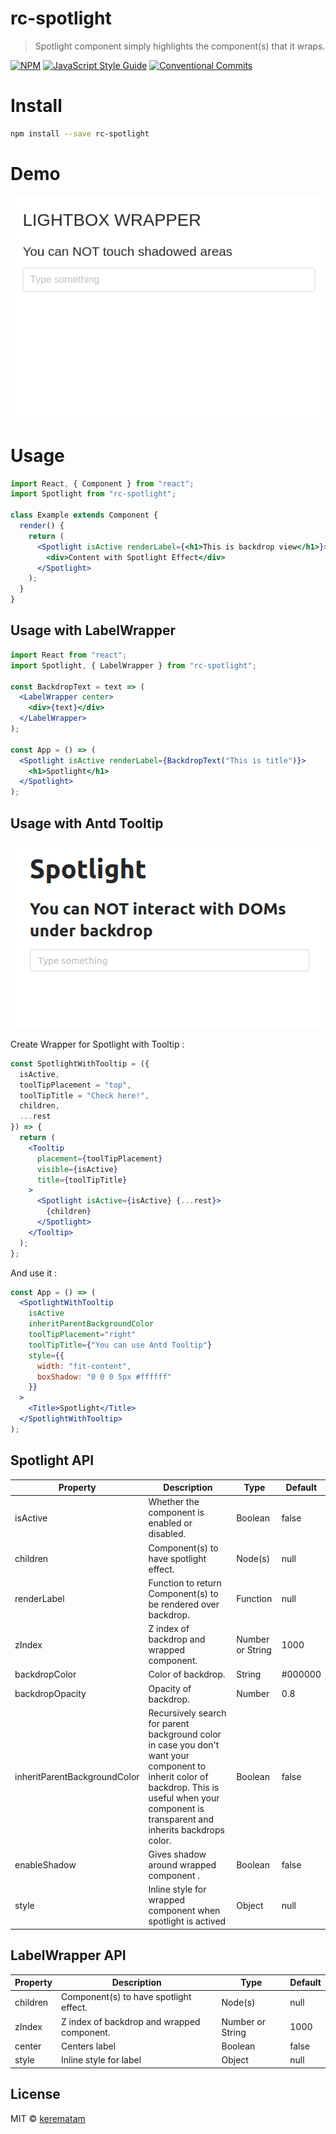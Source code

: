 # rc-spotlight

> Spotlight component simply highlights the component(s) that it wraps.

[![NPM](https://img.shields.io/npm/v/rc-spotlight.svg)](https://www.npmjs.com/package/rc-spotlight)
[![JavaScript Style Guide](https://img.shields.io/badge/code_style-standard-brightgreen.svg)](https://standardjs.com)
[![Conventional Commits](https://img.shields.io/badge/Conventional%20Commits-1.0.0-yellow.svg)](https://conventionalcommits.org)

# Install

```bash
npm install --save rc-spotlight
```

# Demo

![Image description](docs/images/showcase.gif)

# Usage

```jsx
import React, { Component } from "react";
import Spotlight from "rc-spotlight";

class Example extends Component {
  render() {
    return (
      <Spotlight isActive renderLabel={<h1>This is backdrop view</h1>}>
        <div>Content with Spotlight Effect</div>
      </Spotlight>
    );
  }
}
```

## Usage with LabelWrapper

```jsx
import React from "react";
import Spotlight, { LabelWrapper } from "rc-spotlight";

const BackdropText = text => (
  <LabelWrapper center>
    <div>{text}</div>
  </LabelWrapper>
);

const App = () => (
  <Spotlight isActive renderLabel={BackdropText("This is title")}>
    <h1>Spotlight</h1>
  </Spotlight>
);
```

## Usage with Antd Tooltip

![Image description](docs/images/showcase_antd.gif)

Create Wrapper for Spotlight with Tooltip :

```jsx
const SpotlightWithTooltip = ({
  isActive,
  toolTipPlacement = "top",
  toolTipTitle = "Check here!",
  children,
  ...rest
}) => {
  return (
    <Tooltip
      placement={toolTipPlacement}
      visible={isActive}
      title={toolTipTitle}
    >
      <Spotlight isActive={isActive} {...rest}>
        {children}
      </Spotlight>
    </Tooltip>
  );
};
```

And use it :

```jsx
const App = () => (
  <SpotlightWithTooltip
    isActive
    inheritParentBackgroundColor
    toolTipPlacement="right"
    toolTipTitle={"You can use Antd Tooltip"}
    style={{
      width: "fit-content",
      boxShadow: "0 0 0 5px #ffffff"
    }}
  >
    <Title>Spotlight</Title>
  </SpotlightWithTooltip>
);
```

## Spotlight API

<table>
  <thead>
    <tr>
      <th>Property</th>
      <th>Description</th>
      <th>Type</th>
      <th>Default</th>
    </tr>
  </thead>
  <tbody>
    <tr>
      <td>isActive</td>
      <td>Whether the component is enabled or disabled.</td>
      <td>Boolean</td>
      <td>false</td>
    </tr>
    <tr>
      <td>children</td>
      <td>Component(s) to have spotlight effect.</td>
      <td>Node(s)</td>
      <td>null</td>
    </tr>
    <tr>
      <td>renderLabel</td>
      <td>Function to return Component(s) to be rendered over backdrop.</td>
      <td>Function</td>
      <td>null</td>
    </tr>
    <tr>
      <td>zIndex</td>
      <td>Z index of backdrop and wrapped component.</td>
      <td>Number or String</td>
      <td>1000</td>
    </tr>
    <tr>
      <td>backdropColor</td>
      <td>Color of backdrop.</td>
      <td>String</td>
      <td>#000000</td>
    </tr>
    <tr>
      <td>backdropOpacity</td>
      <td>Opacity of backdrop.</td>
      <td>Number</td>
      <td>0.8</td>
    </tr>
    <tr>
      <td>inheritParentBackgroundColor</td>
      <td>Recursively search for parent background color in case you don't want your component to inherit color of
        backdrop. This is useful when your component is transparent and inherits backdrops color.</td>
      <td>Boolean</td>
      <td>false</td>
    </tr>
    <tr>
      <td>enableShadow</td>
      <td>Gives shadow around wrapped component .</td>
      <td>Boolean</td>
      <td>false</td>
    </tr>
    <tr>
      <td>style</td>
      <td>Inline style for wrapped component when spotlight is actived</td>
      <td>Object</td>
      <td>null</td>
    </tr>
  </tbody>
</table>

## LabelWrapper API

<table>
  <thead>
    <tr >
      <th>Property</th>
      <th>Description</th>
      <th>Type</th>
      <th>Default</th>
    </tr>
  </thead>
  <tbody>
    <tr>
      <td>children</td>
      <td>Component(s) to have spotlight effect.</td>
      <td>Node(s)</td>
      <td>null</td>
    </tr>
    <tr>
      <td>zIndex</td>
      <td>Z index of backdrop and wrapped component.</td>
      <td>Number or String</td>
      <td>1000</td>
    </tr>
    <tr>
      <td>center</td>
      <td>Centers label</td>
      <td>Boolean</td>
      <td>false</td>
    </tr>
    <tr>
      <td>style</td>
      <td>Inline style for label</td>
      <td>Object</td>
      <td>null</td>
    </tr>
  </tbody>
</table>

## License

MIT © [kerematam](https://github.com/kerematam)

